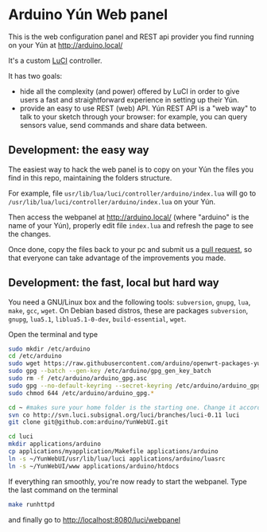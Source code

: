 # Arduino Yún Web panel

This is the web configuration panel and REST api provider you find running on your Yún at http://arduino.local/

It's a custom [LuCI](http://luci.subsignal.org/trac) controller.

It has two goals:
* hide all the complexity (and power) offered by LuCI in order to give users a fast and straightforward experience in setting up their Yún.
* provide an easy to use REST (web) API. Yún REST API is a "web way" to talk to your sketch through your browser: for example, you can query sensors value, send commands and share data between.

## Development: the easy way

The easiest way to hack the web panel is to copy on your Yún the files you find in this repo, maintaining the folders structure.

For example, file `usr/lib/lua/luci/controller/arduino/index.lua` will go to `/usr/lib/lua/luci/controller/arduino/index.lua` on your Yún.

Then access the webpanel at http://arduino.local/ (where "arduino" is the name of your Yún), properly edit file `index.lua` and refresh the page to see the changes.

Once done, copy the files back to your pc and submit us a [pull request](https://help.github.com/categories/63/articles), so that everyone can take advantage of the improvements you made.

## Development: the fast, local but hard way

You need a GNU/Linux box and the following tools: `subversion`, `gnupg`, `lua`, `make`, `gcc`, `wget`. On Debian based distros, these are packages `subversion`, `gnupg`, `lua5.1`, `liblua5.1-0-dev`, `build-essential`, `wget`.

Open the terminal and type
```bash
sudo mkdir /etc/arduino
cd /etc/arduino
sudo wget https://raw.githubusercontent.com/arduino/openwrt-packages-yun/master/arduino/yun-conf/files/etc/arduino/gpg_gen_key_batch
sudo gpg --batch --gen-key /etc/arduino/gpg_gen_key_batch
sudo rm -f /etc/arduino/arduino_gpg.asc
sudo gpg --no-default-keyring --secret-keyring /etc/arduino/arduino_gpg.sec --keyring /etc/arduino/arduino_gpg.pub --export --armor --output /etc/arduino/arduino_gpg.asc
sudo chmod 644 /etc/arduino/arduino_gpg.*

cd ~ #makes sure your home folder is the starting one. Change it accordingly and adapt subsequent paths
svn co http://svn.luci.subsignal.org/luci/branches/luci-0.11 luci
git clone git@github.com:arduino/YunWebUI.git

cd luci
mkdir applications/arduino
cp applications/myapplication/Makefile applications/arduino
ln -s ~/YunWebUI/usr/lib/lua/luci applications/arduino/luasrc
ln -s ~/YunWebUI/www applications/arduino/htdocs
```

If everything ran smoothly, you're now ready to start the webpanel. Type the last command on the terminal
```bash
make runhttpd
```
and finally go to [http://localhost:8080/luci/webpanel](http://localhost:8080/luci/webpanel)